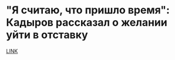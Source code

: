 # "Я считаю, что пришло время": Кадыров рассказал о желании уйти в отставку



[LINK](https://varlamov.ru/2672591.html)